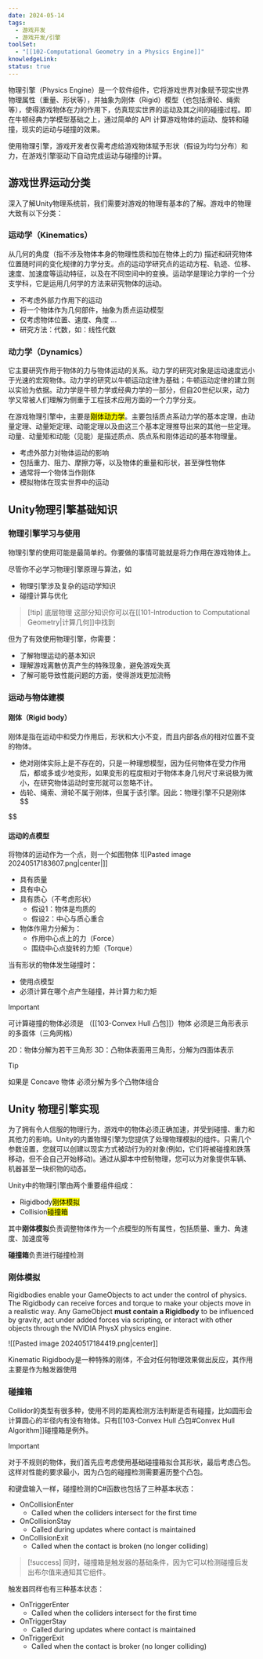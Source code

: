 ```yaml
---
date: 2024-05-14
tags:
  - 游戏开发
  - 游戏开发/引擎
toolSet:
  - "[[102-Computational Geometry in a Physics Engine]]"
knowledgeLink: 
status: true
---
```

物理引擎（Physics Engine）是一个软件组件，它将游戏世界对象赋予现实世界物理属性（重量、形状等），并抽象为刚体（Rigid）模型（也包括滑轮、绳索等），使得游戏物体在力的作用下，仿真现实世界的运动及其之间的碰撞过程。即在牛顿经典力学模型基础之上，通过简单的 API 计算游戏物体的运动、旋转和碰撞，现实的运动与碰撞的效果。

使用物理引擎，游戏开发者仅需考虑给游戏物体赋予形状（假设为均匀分布）和力，在游戏引擎驱动下自动完成运动与碰撞的计算。

## 游戏世界运动分类

深入了解Unity物理系统前，我们需要对游戏的物理有基本的了解。游戏中的物理大致有以下分类：
### 运动学（Kinematics）
从几何的角度（指不涉及物体本身的物理性质和加在物体上的力) 描述和研究物体位置随时间的变化规律的力学分支。点的运动学研究点的运动方程、轨迹、位移、速度、加速度等运动特征，以及在不同空间中的变换。运动学是理论力学的一个分支学科，它是运用几何学的方法来研究物体的运动。

- 不考虑外部力作用下的运动
- 将一个物体作为几何部件，抽象为质点运动模型
- 仅考虑物体位置、速度、角度 …
- 研究方法：代数，如：线性代数
### 动力学（Dynamics）
它主要研究作用于物体的力与物体运动的关系。动力学的研究对象是运动速度远小于光速的宏观物体。动力学的研究以牛顿运动定律为基础；牛顿运动定律的建立则以实验为依据。动力学是牛顿力学或经典力学的一部分，但自20世纪以来，动力学又常被人们理解为侧重于工程技术应用方面的一个力学分支。

在游戏物理引擎中，主要是<mark class="hltr-orange">刚体动力学</mark>。主要包括质点系动力学的基本定理，由动量定理、动量矩定理、动能定理以及由这三个基本定理推导出来的其他一些定理。动量、动量矩和动能（见能）是描述质点、质点系和刚体运动的基本物理量。

- 考虑外部力对物体运动的影响
- 包括重力、阻力、摩擦力等，以及物体的重量和形状，甚至弹性物体
- 通常将一个物体当作刚体
- 模拟物体在现实世界中的运动
## Unity物理引擎基础知识
### 物理引擎学习与使用

物理引擎的使用可能是最简单的。你要做的事情可能就是将力作用在游戏物体上。

尽管你不必学习物理引擎原理与算法，如
- 物理引擎涉及复杂的运动学知识
- 碰撞计算与优化

> [!tip] 底层物理
> 这部分知识你可以在[[101-Introduction to Computational Geometry|计算几何]]中找到

但为了有效使用物理引擎，你需要：
- 了解物理运动的基本知识
- 理解游戏离散仿真产生的特殊现象，避免游戏失真
- 了解可能导致性能问题的方面，使得游戏更加流畅

### 运动与物体建模

#### **刚体（Rigid body）**

刚体是指在运动中和受力作用后，形状和大小不变，而且内部各点的相对位置不变的物体。

- 绝对刚体实际上是不存在的，只是一种理想模型，因为任何物体在受力作用后，都或多或少地变形，如果变形的程度相对于物体本身几何尺寸来说极为微小，在研究物体运动时变形就可以忽略不计。
- 齿轮、绳索、滑轮不属于刚体，但属于该引擎。因此：物理引擎不只是刚体
$$

$$
#### 运动的点模型
将物体的运动作为一个点，则一个如图物体
![[Pasted image 20240517183607.png|center|]]
- 具有质量
- 具有中心
- 具有质心（不考虑形状）
	- 假设1：物体是均质的
	- 假设2：中心与质心重合
- 物体作用力分解为：
	- 作用中心点上的力（Force）
	- 围绕中心点旋转的力矩（Torque）

当有形状的物体发生碰撞时：

- 使用点模型
- 必须计算在哪个点产生碰撞，并计算力和力矩

> [!important]
> 可计算碰撞的物体必须是 （[[103-Convex Hull 凸包]]）物体
> 必须是三角形表示的多面体（三角网格）

2D：物体分解为若干三角形
3D：凸物体表面用三角形，分解为四面体表示

> [!tip]
> 如果是 Concave 物体
> 必须分解为多个凸物体组合

## Unity 物理引擎实现
为了拥有令人信服的物理行为，游戏中的物体必须正确加速，并受到碰撞、重力和其他力的影响。Unity的内置物理引擎为您提供了处理物理模拟的组件。只需几个参数设置，您就可以创建以现实方式被动行为的对象(例如，它们将被碰撞和跌落移动，但不会自己开始移动)。通过从脚本中控制物理，您可以为对象提供车辆、机器甚至一块织物的动态。

Unity中的物理引擎由两个重要组件组成：
- Rigidbody<mark class="hltr-orange">刚体模拟</mark>
- Collision<mark class="hltr-cyan">碰撞箱</mark>

其中**刚体模拟**负责调整物体作为一个点模型的所有属性，包括质量、重力、角速度、加速度等

**碰撞箱**负责进行碰撞检测

### 刚体模拟
Rigidbodies enable your GameObjects to act under the control of physics. The Rigidbody can receive forces and torque to make your objects move in a realistic way. Any GameObject **must contain a Rigidbody** to be influenced by gravity, act under added forces via scripting, or interact with other objects through the NVIDIA PhysX physics engine.

![[Pasted image 20240517184419.png|center]]

Kinematic Rigidbody是一种特殊的刚体，不会对任何物理效果做出反应，其作用主要是作为触发器使用
### 碰撞箱
Collidor的类型有很多种，使用不同的距离检测方法判断是否有碰撞，比如圆形会计算圆心的半径内有没有物体。只有[[103-Convex Hull 凸包#Convex Hull Algorithm]]碰撞箱是例外。

> [!important]
> 对于不规则的物体，我们首先应考虑使用基础碰撞箱拟合其形状，最后考虑凸包。这样对性能的要求最小，因为凸包的碰撞检测需要遍历整个凸包。

和键盘输入一样，碰撞检测的C#函数也包括了三种基本状态：
- OnCollisionEnter
	- Called when the colliders intersect for the first time
- OnCollisionStay
	- Called during updates where contact is maintained
- OnCollisionExit
	- Called when the contact is broken (no longer colliding)

> [!success]
> 同时，碰撞箱是触发器的基础条件，因为它可以检测碰撞后发出布尔值来通知其它组件。

触发器同样也有三种基本状态：
- OnTriggerEnter
	- Called when the colliders intersect for the first time
- OnTriggerStay
	- Called during updates where contact is maintained
- OnTriggerExit
	- Called when the contact is broker (no longer colliding)